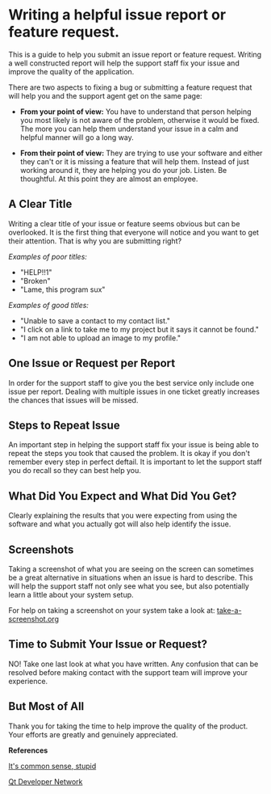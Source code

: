 # Writing a helpful issue report or feature request.

This is a guide to help you submit an issue report or feature request.  Writing a well constructed report will help the support staff fix your issue and improve the quality of the application.

There are two aspects to fixing a bug or submitting a feature request that will help you and the support agent get on the same page:

* __From your point of view:__ You have to understand that person helping you most likely is not aware of the problem, otherwise it would be fixed.  The more you can help them understand your issue in a calm and helpful manner will go a long way.

* __From their point of view:__ They are trying to use your software and either they can't or it is missing a feature that will help them.  Instead of just working around it, they are helping you do your job.  Listen.  Be thoughtful.  At this point they are almost an employee. 

## A Clear Title

Writing a clear title of your issue or feature seems obvious but can be overlooked.  It is the first thing that everyone will notice and you want to get their attention.  That is why you are submitting right?

*Examples of poor titles:*
* "HELP!!1"
* "Broken"
* "Lame, this program sux"

*Examples of good titles:*
* "Unable to save a contact to my contact list."
* "I click on a link to take me to my project but it says it cannot be found."
* "I am not able to upload an image to my profile."

## One Issue or Request per Report

In order for the support staff to give you the best service only include one issue per report.  Dealing with multiple issues in one ticket greatly increases the chances that issues will be missed.

## Steps to Repeat Issue

An important step in helping the support staff fix your issue is being able to repeat the steps you took that caused the problem.  It is okay if you don't remember every step in perfect deftail.  It is important to let the support staff you do recall so they can best help you.

## What Did You Expect and What Did You Get?

Clearly explaining the results that you were expecting from using the software and what you actually got will also help identify the issue.

## Screenshots

Taking a screenshot of what you are seeing on the screen can sometimes be a great alternative in situations when an issue is hard to describe.  This will help the support staff not only see what you see, but also potentially learn a little about your system setup.

For help on taking a screenshot on your system take a look at: [take-a-screenshot.org][3]

## Time to Submit Your Issue or Request?

NO!  Take one last look at what you have written.  Any confusion that can be resolved before making contact with the support team will improve your experience.

## But Most of All

Thank you for taking the time to help improve the quality of the product.  Your efforts are greatly and genuinely appreciated.

__References__

[It's common sense, stupid][1]

[Qt Developer Network][2]

[1]: http://itscommonsensestupid.blogspot.com/2008/07/tips-to-write-good-bug-report.html
[2]: http://qt-project.org/wiki/ReportingBugsInQt
[3]: http://take-a-screenshot.org/